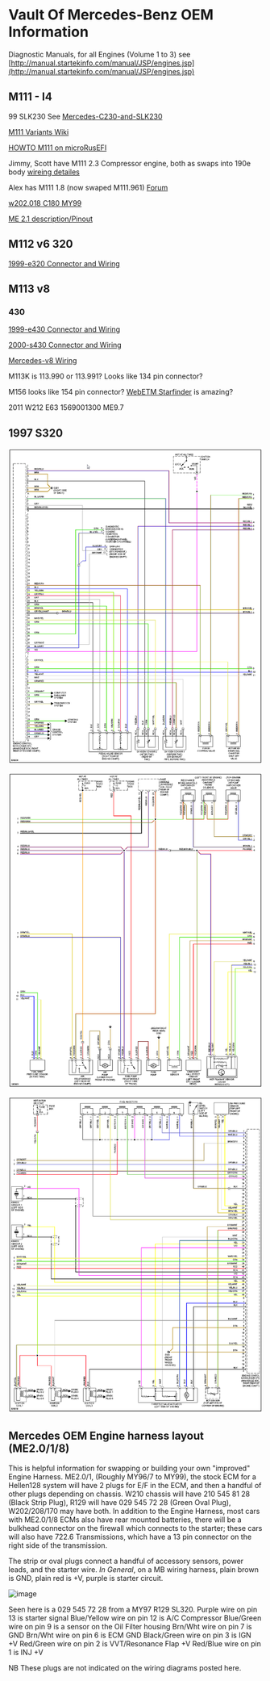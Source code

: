 # Vault Of Mercedes-Benz OEM Information

Diagnostic Manuals, for all Engines (Volume 1 to 3) see [http://manual.startekinfo.com/manual/JSP/engines.jsp](http://manual.startekinfo.com/manual/JSP/engines.jsp)

## M111 - I4

99 SLK230 See [Mercedes-C230-and-SLK230](Mercedes-C230-and-SLK230)

[M111 Variants Wiki](https://en.wikipedia.org/wiki/Mercedes-Benz_M111_engine)

[HOWTO M111 on microRusEFI](HOWTO-M111-on-microRusEFI)

Jimmy, Scott have M111 2.3 Compressor engine, both as swaps into 190e body [wireing detailes](https://docs.google.com/spreadsheets/d/1I-lZKRajTiEGFUXdZpXEtKF2pymlOo-lPahy3cLMnl4)

Alex has M111 1.8 (now swaped M111.961)
[Forum](https://rusefi.com/forum/viewtopic.php?f=2&t=1700)

[w202.018 C180 MY99](OEM-Docs/Mercedes/w202c180m111wiring4.pdf)

[ME 2.1 description/Pinout](OEM-Docs/Mercedes/motronic.pdf)

## M112 v6 320

[1999-e320 Connector and Wiring](1999-e320)

## M113 v8

### 430

[1999-e430 Connector and Wiring](1999-e430)

[2000-s430 Connector and Wiring](2000-s430)

[Mercedes-v8 Wiring](Mercedes-v8)

M113K is 113.990 or 113.991? Looks like 134 pin connector?

M156 looks like 154 pin connector? [WebETM Starfinder](http://benz.ehost.tj/) is amazing?

2011 W212 E63 1569001300 ME9.7

## 1997 S320

![x](OEM-Docs/Mercedes/1997_s320_1.png)

![x](OEM-Docs/Mercedes/1997_s320_2.png)

![x](OEM-Docs/Mercedes/1997_s320_3.png)

## Mercedes OEM Engine harness layout (ME2.0/1/8)

This is helpful information for swapping or building your own "improved" Engine Harness.
ME2.0/1, (Roughly MY96/7 to MY99), the stock ECM for a Hellen128 system will have 2 plugs for E/F in the ECM, and then a handful of other plugs depending on chassis.
W210 chassis will have 210 545 81 28 (Black Strip Plug), R129 will have 029 545 72 28 (Green Oval Plug), W202/208/170 may have both. In addition to the Engine Harness, most cars with ME2.0/1/8 ECMs also have rear mounted batteries, there will be a bulkhead connector on the firewall which connects to the starter; these cars will also have 722.6 Transmissions, which have a 13 pin connector on the right side of the transmission.

The strip or oval plugs connect a handful of accessory sensors, power leads, and the starter wire. *In General*, on a MB wiring harness, plain brown is GND, plain red is +V, purple is starter circuit.

![image](https://user-images.githubusercontent.com/17059674/177897778-0f450933-71eb-48d5-97cb-81741f11061e.png)

Seen here is a 029 545 72 28 from a MY97 R129 SL320.
Purple wire on pin 13 is starter signal
Blue/Yellow wire on pin 12 is A/C Compressor
Blue/Green wire on pin 9 is a sensor on the Oil Filter housing
Brn/Wht wire on pin 7 is GND
Brn/Wht wire on pin 6 is ECM GND
Black/Green wire on pin 3 is IGN +V
Red/Green wire on pin 2 is VVT/Resonance Flap +V
Red/Blue wire on pin 1 is INJ +V

NB These plugs are not indicated on the wiring diagrams posted here.
